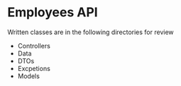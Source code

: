 # Employees API

Written classes are in the following directories for review
- Controllers
- Data
- DTOs
- Excpetions
- Models